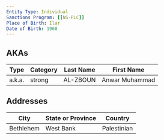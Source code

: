 ```yaml
---
Entity Type: Individual
Sanctions Program: [[NS-PLC]]
Place of Birth: Ilar
Date of Birth: 1968
---
```



## AKAs
| Type | Category | Last Name | First Name |
|------|----------|-----------|------------|
| a.k.a. | strong | AL-ZBOUN | Anwar Muhammad |



## Addresses
| City | State or Province | Country | 
|------|-------------------|---------|
| Bethlehem | West Bank | Palestinian |
